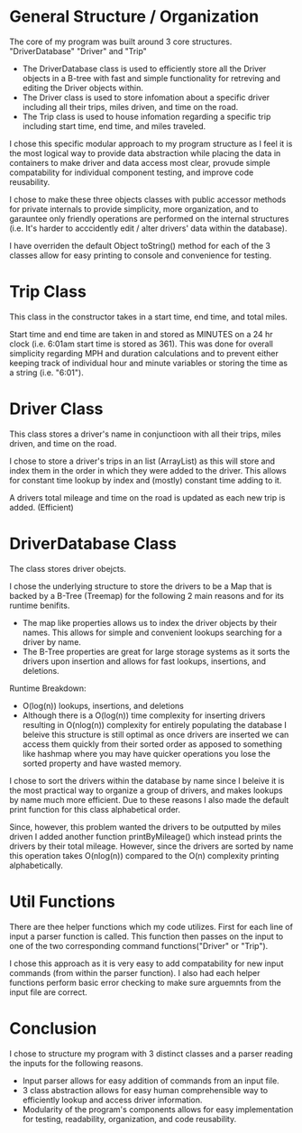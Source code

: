 # General Structure / Organization
 The core of my program was built around 3 core structures. "DriverDatabase" "Driver" and "Trip"
 - The DriverDatabase class is used to efficiently store all the Driver objects in a B-tree with fast and simple functionality for retreving and editing the Driver objects within.
 - The Driver class is used to store infomation about a specific driver including all their trips, miles driven, and time on the road.
 - The Trip class is used to house infomation regarding a specific trip including start time, end time, and miles traveled.
 
 I chose this specific modular approach to my program structure as I feel it is the most logical way to provide data abstraction while placing the data in containers to make driver and data access most clear, provude simple compatability for individual component testing, and improve code reusability.
 
 I chose to make these three objects classes with public accessor methods for private internals to provide simplicity, more organization, and to garauntee only friendly operations are performed on the internal structures (i.e. It's harder to acccidently edit / alter drivers' data within the database).
 
I have overriden the default Object toString() method for each of the 3 classes allow for easy printing to console and convenience for testing.
# Trip Class
 This class in the constructor takes in a start time, end time, and total miles.

Start time and end time are taken in and stored as MINUTES on a 24 hr clock (i.e. 6:01am start time is stored as 361). This was done for overall simplicity regarding MPH and duration calculations and to prevent either keeping track of individual hour and minute variables or storing the time as a string (i.e. "6:01"). 
# Driver Class
This class stores a driver's name in conjunctioon with all their trips, miles driven, and time on the road.

I chose to store a driver's trips in an list (ArrayList) as this will store and index them in the order in which they were added to the driver. This allows for constant time lookup by index and (mostly) constant time adding to it.

A drivers total mileage and time on the road is updated as each new trip is added. (Efficient)
# DriverDatabase Class
The class stores driver obejcts.

I chose the underlying structure to store the drivers to be a Map that is backed by a B-Tree (Treemap) for the following 2 main reasons and for its runtime benifits.
- The map like properties allows us to index the driver objects by their names. This allows for simple and convenient lookups searching for a driver by name.
- The B-Tree properties are great for large storage systems as it sorts the drivers upon insertion and allows for fast lookups, insertions, and deletions.

Runtime Breakdown:
  - O(log(n)) lookups, insertions, and deletions
  - Although there is a O(log(n)) time complexity for inserting drivers resulting in O(nlog(n)) complexity for entirely populating the database I beleive this structure is still optimal as once drivers are inserted we can access them quickly from their sorted order as apposed to something like hashmap where you may have quicker operations you lose the sorted property and have wasted memory.
  
I chose to sort the drivers within the database by name since I beleive it is the most practical way to organize a group of drivers, and makes lookups by name much more efficient. Due to these reasons I also made the default print function for this class alphabetical order.

Since, however, this problem wanted the drivers to be outputted by miles driven I added another function printByMileage() which instead prints the drivers by their total mileage. However, since the drivers are sorted by name this operation takes O(nlog(n)) compared to the O(n) complexity printing alphabetically.
# Util Functions
There are thee helper functions which my code utilizes.
First for each line of input a parser function is called. This function then passes on the input to one of the two corresponding command functions("Driver" or "Trip").

I chose this approach as it is very easy to add compatability for new input commands (from within the parser function).
I also had each helper functions perform basic error checking to make sure arguemnts from the input file are correct.
# Conclusion
I chose to structure my program with 3 distinct classes and a parser reading the inputs for the following reasons.
- Input parser allows for easy addition of commands from an input file.
- 3 class abstraction allows for easy human comprehensible way to efficiently lookup and access driver information.
- Modularity of the program's components allows for easy implementation for testing, readability, organization, and code reusability.
